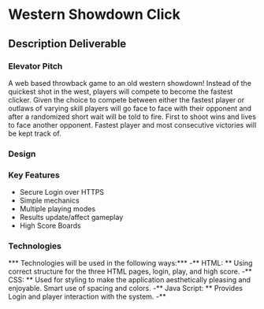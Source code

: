 # Western Showdown Click
## Description Deliverable
### Elevator Pitch
A web based throwback game to an old western showdown! Instead of the quickest shot in the west, players will compete to become the fastest clicker. Given the choice to compete between either the fastest player or outlaws of varying skill players will go face to face with their opponent and after a randomized short wait will be told to fire. First to shoot wins and lives to face another opponent. Fastest player and most consecutive victories will be kept track of.
### Design
### Key Features
+ Secure Login over HTTPS
+ Simple mechanics
+ Multiple playing modes
+ Results update/affect gameplay
+ High Score Boards
### Technologies
*** Technologies will be used in the following ways:***
-** HTML: ** Using correct structure for the three HTML pages, login, play, and high score.
-** CSS: ** Used for styling to make the application aesthetically pleasing and enjoyable. Smart use of spacing and colors.
-** Java Script: ** Provides Login and player interaction with the system.
-** 
